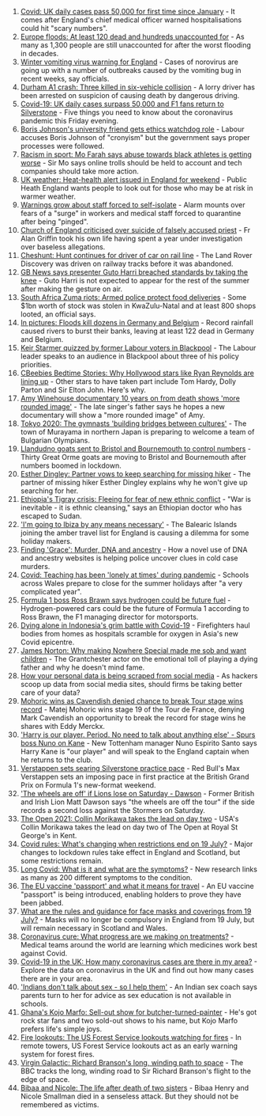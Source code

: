 1. [Covid: UK daily cases pass 50,000 for first time since January](https://www.bbc.co.uk/news/uk-57867990) - It comes after England's chief medical officer warned hospitalisations could hit "scary numbers".
2. [Europe floods: At least 120 dead and hundreds unaccounted for](https://www.bbc.co.uk/news/world-europe-57858829) - As many as 1,300 people are still unaccounted for after the worst flooding in decades.
3. [Winter vomiting virus warning for England](https://www.bbc.co.uk/news/health-57865112) - Cases of norovirus are going up with a number of outbreaks caused by the vomiting bug in recent weeks, say officials.
4. [Durham A1 crash: Three killed in six-vehicle collision](https://www.bbc.co.uk/news/uk-england-tyne-57860919) - A lorry driver has been arrested on suspicion of causing death by dangerous driving.
5. [Covid-19: UK daily cases surpass 50,000 and F1 fans return to Silverstone](https://www.bbc.co.uk/news/uk-57865573) - Five things you need to know about the coronavirus pandemic this Friday evening.
6. [Boris Johnson's university friend gets ethics watchdog role](https://www.bbc.co.uk/news/uk-politics-57860969) - Labour accuses Boris Johnson of "cronyism" but the government says proper processes were followed.
7. [Racism in sport: Mo Farah says abuse towards black athletes is getting worse](https://www.bbc.co.uk/news/uk-57857993) - Sir Mo says online trolls should be held to account and tech companies should take more action.
8. [UK weather: Heat-health alert issued in England for weekend](https://www.bbc.co.uk/news/uk-57858950) - Public Heath England wants people to look out for those who may be at risk in warmer weather.
9. [Warnings grow about staff forced to self-isolate](https://www.bbc.co.uk/news/business-57820537) - Alarm mounts over fears of a "surge" in workers and medical staff forced to quarantine after being "pinged".
10. [Church of England criticised over suicide of falsely accused priest](https://www.bbc.co.uk/news/uk-england-london-57780729) - Fr Alan Griffin took his own life having spent a year under investigation over baseless allegations.
11. [Cheshunt: Hunt continues for driver of car on rail line](https://www.bbc.co.uk/news/uk-england-beds-bucks-herts-57866714) - The Land Rover Discovery was driven on railway tracks before it was abandoned.
12. [GB News says presenter Guto Harri breached standards by taking the knee](https://www.bbc.co.uk/news/entertainment-arts-57862332) - Guto Harri is not expected to appear for the rest of the summer after making the gesture on air.
13. [South Africa Zuma riots: Armed police protect food deliveries](https://www.bbc.co.uk/news/world-africa-57863558) - Some $1bn worth of stock was stolen in KwaZulu-Natal and at least 800 shops looted, an official says.
14. [In pictures: Floods kill dozens in Germany and Belgium](https://www.bbc.co.uk/news/world-europe-57858826) - Record rainfall caused rivers to burst their banks, leaving at least 122 dead in Germany and Belgium.
15. [Keir Starmer quizzed by former Labour voters in Blackpool](https://www.bbc.co.uk/news/uk-politics-57849730) - The Labour leader speaks to an audience in Blackpool about three of his policy priorities.
16. [CBeebies Bedtime Stories: Why Hollywood stars like Ryan Reynolds are lining up](https://www.bbc.co.uk/news/entertainment-arts-57827931) - Other stars to have taken part include Tom Hardy, Dolly Parton and Sir Elton John. Here's why.
17. [Amy Winehouse documentary 10 years on from death shows 'more rounded image'](https://www.bbc.co.uk/news/entertainment-arts-57850132) - The late singer's father says he hopes a new documentary will show a "more rounded image" of Amy.
18. [Tokyo 2020: The gymnasts 'building bridges between cultures'](https://www.bbc.co.uk/news/world-asia-57839224) - The town of Murayama in northern Japan is preparing to welcome a team of Bulgarian Olympians.
19. [Llandudno goats sent to Bristol and Bournemouth to control numbers](https://www.bbc.co.uk/news/uk-wales-57849393) - Thirty Great Orme goats are moving to Bristol and Bournemouth after numbers boomed in lockdown.
20. [Esther Dingley: Partner vows to keep searching for missing hiker](https://www.bbc.co.uk/news/uk-england-tyne-57818035) - The partner of missing hiker Esther Dingley explains why he won't give up searching for her.
21. [Ethiopia's Tigray crisis: Fleeing for fear of new ethnic conflict](https://www.bbc.co.uk/news/world-africa-57818673) - "War is inevitable - it is ethnic cleansing," says an Ethiopian doctor who has escaped to Sudan.
22. ['I'm going to Ibiza by any means necessary'](https://www.bbc.co.uk/news/newsbeat-57856616) - The Balearic Islands joining the amber travel list for England is causing a dilemma for some holiday makers.
23. [Finding 'Grace': Murder, DNA and ancestry](https://www.bbc.co.uk/news/technology-57801794) - How a novel use of DNA and ancestry websites is helping police uncover clues in cold case murders.
24. [Covid: Teaching has been 'lonely at times' during pandemic](https://www.bbc.co.uk/news/uk-wales-57852713) - Schools across Wales prepare to close for the summer holidays after "a very complicated year".
25. [Formula 1 boss Ross Brawn says hydrogen could be future fuel](https://www.bbc.co.uk/sport/formula1/57842205) - Hydrogen-powered cars could be the future of Formula 1 according to Ross Brawn, the F1 managing director for motorsports.
26. [Dying alone in Indonesia's grim battle with Covid-19](https://www.bbc.co.uk/news/world-asia-57830770) - Firefighters haul bodies from homes as hospitals scramble for oxygen in Asia's new Covid epicentre.
27. [James Norton: Why making Nowhere Special made me sob and want children](https://www.bbc.co.uk/news/entertainment-arts-57769056) - The Grantchester actor on the emotional toll of playing a dying father and why he doesn't mind fame.
28. [How your personal data is being scraped from social media](https://www.bbc.co.uk/news/business-57841239) - As hackers scoop up data from social media sites, should firms be taking better care of your data?
29. [Mohoric wins as Cavendish denied chance to break Tour stage wins record](https://www.bbc.co.uk/sport/cycling/57855534) - Matej Mohoric wins stage 19 of the Tour de France, denying Mark Cavendish an opportunity to break the record for stage wins he shares with Eddy Merckx.
30. ['Harry is our player. Period. No need to talk about anything else' - Spurs boss Nuno on Kane](https://www.bbc.co.uk/sport/football/57866085) - New Tottenham manager Nuno Espirito Santo says Harry Kane is "our player" and will speak to the England captain when he returns to the club.
31. [Verstappen sets searing Silverstone practice pace](https://www.bbc.co.uk/sport/formula1/57865850) - Red Bull's Max Verstappen sets an imposing pace in first practice at the British Grand Prix on Formula 1's new-format weekend.
32. ['The wheels are off' if Lions lose on Saturday - Dawson](https://www.bbc.co.uk/sport/rugby-union/57865603) - Former British and Irish Lion Matt Dawson says "the wheels are off the tour" if the side records a second loss against the Stormers on Saturday.
33. [The Open 2021: Collin Morikawa takes the lead on day two](https://www.bbc.co.uk/sport/av/golf/57868375) - USA's Collin Morikawa takes the lead on day two of The Open at Royal St George's in Kent.
34. [Covid rules: What's changing when restrictions end on 19 July?](https://www.bbc.co.uk/news/explainers-52530518) - Major changes to lockdown rules take effect in England and Scotland, but some restrictions remain.
35. [Long Covid: What is it and what are the symptoms?](https://www.bbc.co.uk/news/health-57833394) - New research links as many as 200 different symptoms to the condition.
36. [The EU vaccine 'passport' and what it means for travel](https://www.bbc.co.uk/news/explainers-57665765) - An EU vaccine "passport" is being introduced, enabling holders to prove they have been jabbed.
37. [What are the rules and guidance for face masks and coverings from 19 July?](https://www.bbc.co.uk/news/health-51205344) - Masks will no longer be compulsory in England from 19 July, but will remain necessary in Scotland and Wales.
38. [Coronavirus cure: What progress are we making on treatments?](https://www.bbc.co.uk/news/health-52354520) - Medical teams around the world are learning which medicines work best against Covid.
39. [Covid-19 in the UK: How many coronavirus cases are there in my area?](https://www.bbc.co.uk/news/uk-51768274) - Explore the data on coronavirus in the UK and find out how many cases there are in your area.
40. ['Indians don't talk about sex - so I help them'](https://www.bbc.co.uk/news/stories-56838660) - An Indian sex coach says parents turn to her for advice as sex education is not available in schools.
41. [Ghana's Kojo Marfo: Sell-out show for butcher-turned-painter](https://www.bbc.co.uk/news/world-africa-57553149) - He's got rock star fans and two sold-out shows to his name, but Kojo Marfo prefers life's simple joys.
42. [Fire lookouts: The US Forest Service lookouts watching for fires](https://www.bbc.co.uk/news/world-us-canada-57626403) - In remote towers, US Forest Service lookouts act as an early warning system for forest fires.
43. [Virgin Galactic: Richard Branson's long, winding path to space](https://www.bbc.co.uk/news/science-environment-57798167) - The BBC tracks the long, winding road to Sir Richard Branson's flight to the edge of space.
44. [Bibaa and Nicole: The life after death of two sisters](https://www.bbc.co.uk/news/uk-england-london-57679755) - Bibaa Henry and Nicole Smallman died in a senseless attack. But they should not be remembered as victims.

